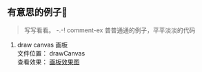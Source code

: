 <!--
 * @Author: liujian
 * @Date: 2020-11-14 11:19:09
 * @Description: file content
 * @LastEditors: liujian
 * @LastEditTime: 2020-11-20 17:17:40
-->
## 有意思的例子🌰

> 写写看看。 -.-!
comment-ex 普普通通的例子，平平淡淡的代码


1. draw canvas 画板  
    文件位置： drawCanvas  
    查看效果： [画板效果图](http://47.115.188.249/canvas)
